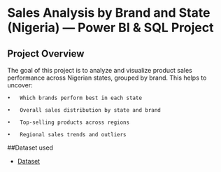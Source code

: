 # Sales Analysis by Brand and State (Nigeria) — Power BI & SQL Project
## Project Overview
The goal of this project is to analyze and visualize product sales performance across Nigerian states, grouped by brand. This helps to uncover:

	•	Which brands perform best in each state
 
	•	Overall sales distribution by state and brand
 
	•	Top-selling products across regions
 
	•	Regional sales trends and outliers
##Dataset used

- <a href="https://github.com/Tomisin-R/portfolioproject/blob/main/state%20breakdown.csv">Dataset</a>
 
